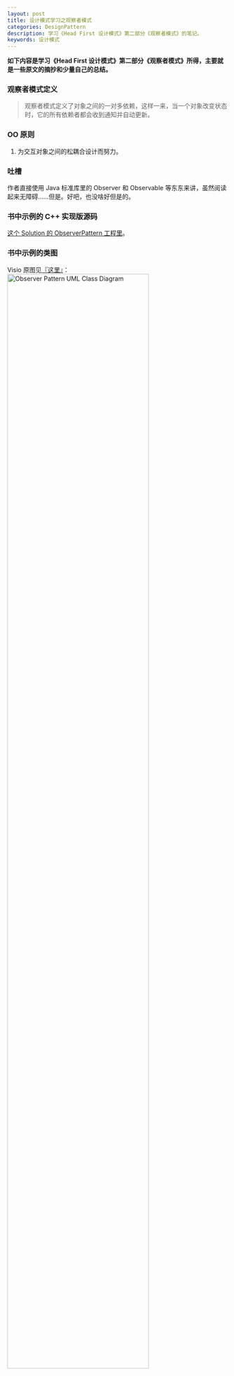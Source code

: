 ```yaml
---
layout: post
title: 设计模式学习之观察者模式
categories: DesignPattern
description: 学习《Head First 设计模式》第二部分《观察者模式》的笔记。
keywords: 设计模式
---
```


**如下内容是学习《Head First 设计模式》第二部分《观察者模式》所得，主要就是一些原文的摘抄和少量自己的总结。**

### 观察者模式定义

>观察者模式定义了对象之间的一对多依赖，这样一来，当一个对象改变状态时，它的所有依赖者都会收到通知并自动更新。

### OO 原则

  1. 为交互对象之间的松耦合设计而努力。

### 吐槽

作者直接使用 Java 标准库里的 Observer 和 Observable 等东东来讲，虽然阅读起来无障碍……但是。好吧，也没啥好但是的。

### 书中示例的 C++ 实现版源码

<a href="https://github.com/mzlogin/DesignPatternDemos" target="_blank">这个 Solution 的 ObserverPattern 工程里</a>。

### 书中示例的类图

Visio 原图见<a href="https://github.com/mzlogin/DesignPatternDemos/blob/master/DesignPatternDemos.vsd" target="_blank">『这里』</a>：
<img src="/images/posts/designpattern/ObserverPattern.png" width="80%" alt="Observer Pattern UML Class Diagram" />
